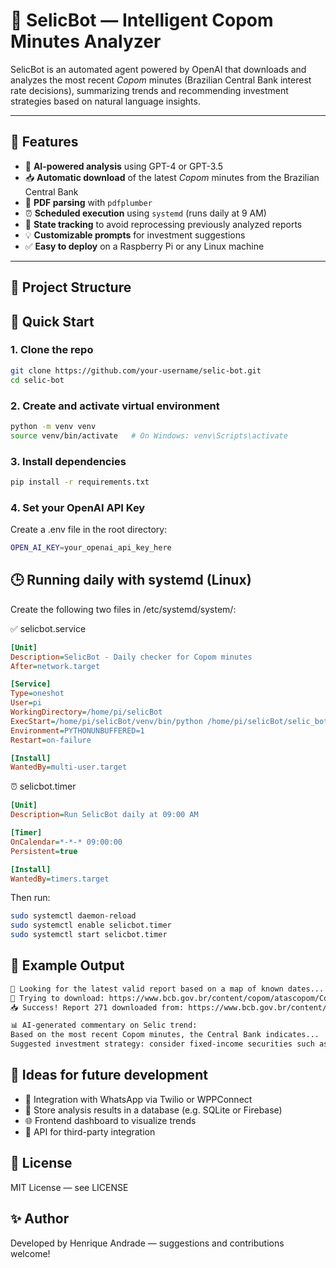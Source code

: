 

# 🤖 SelicBot — Intelligent Copom Minutes Analyzer

SelicBot is an automated agent powered by OpenAI that downloads and analyzes the most recent *Copom* minutes (Brazilian Central Bank interest rate decisions), summarizing trends and recommending investment strategies based on natural language insights.


---

## 📌 Features

- 🧠 **AI-powered analysis** using GPT-4 or GPT-3.5
- 📥 **Automatic download** of the latest *Copom* minutes from the Brazilian Central Bank
- 📄 **PDF parsing** with `pdfplumber`
- ⏰ **Scheduled execution** using `systemd` (runs daily at 9 AM)
- 📝 **State tracking** to avoid reprocessing previously analyzed reports
- 💡 **Customizable prompts** for investment suggestions
- ✅ **Easy to deploy** on a Raspberry Pi or any Linux machine

---

## 📂 Project Structure

## 🚀 Quick Start

### 1. Clone the repo

```bash
git clone https://github.com/your-username/selic-bot.git
cd selic-bot
```
### 2. Create and activate virtual environment
```bash
python -m venv venv
source venv/bin/activate   # On Windows: venv\Scripts\activate
```
### 3. Install dependencies
```bash
pip install -r requirements.txt
```
### 4. Set your OpenAI API Key
Create a .env file in the root directory:
```bash
OPEN_AI_KEY=your_openai_api_key_here
```

## 🕒 Running daily with systemd (Linux)
Create the following two files in /etc/systemd/system/:

✅ selicbot.service

```ini
[Unit]
Description=SelicBot - Daily checker for Copom minutes
After=network.target

[Service]
Type=oneshot
User=pi
WorkingDirectory=/home/pi/selicBot
ExecStart=/home/pi/selicBot/venv/bin/python /home/pi/selicBot/selic_bot_main.py
Environment=PYTHONUNBUFFERED=1
Restart=on-failure

[Install]
WantedBy=multi-user.target
```

⏰ selicbot.timer

```ini
[Unit]
Description=Run SelicBot daily at 09:00 AM

[Timer]
OnCalendar=*-*-* 09:00:00
Persistent=true

[Install]
WantedBy=timers.target
```

Then run:

```bash
sudo systemctl daemon-reload
sudo systemctl enable selicbot.timer
sudo systemctl start selicbot.timer
```

## 💬 Example Output

```txt
📎 Looking for the latest valid report based on a map of known dates...
🔗 Trying to download: https://www.bcb.gov.br/content/copom/atascopom/Copom271-not20250618271.pdf
📥 Success! Report 271 downloaded from: https://www.bcb.gov.br/content/copom/atascopom/Copom271-not20250618271.pdf

📊 AI-generated commentary on Selic trend:
Based on the most recent Copom minutes, the Central Bank indicates...
Suggested investment strategy: consider fixed-income securities such as...
```

## 🧠 Ideas for future development

- 📲 Integration with WhatsApp via Twilio or WPPConnect
- 🧾 Store analysis results in a database (e.g. SQLite or Firebase)
- 🌐 Frontend dashboard to visualize trends
- 📡 API for third-party integration

## 📘 License
MIT License — see LICENSE

## ✨ Author
Developed by Henrique Andrade — suggestions and contributions welcome!








